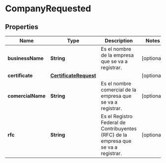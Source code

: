 # CompanyRequested

## Properties
Name | Type | Description | Notes
------------ | ------------- | ------------- | -------------
**businessName** | **String** | Es el nombre de la empresa que se va a registrar. |  [optional]
**certificate** | [**CertificateRequest**](CertificateRequest.md) |  |  [optional]
**comercialName** | **String** | Es el nombre comercial de la empresa que se va a registrar. |  [optional]
**rfc** | **String** | Es el Registro Federal de Contribuyentes (RFC) de la empresa que se va a registrar. |  [optional]
